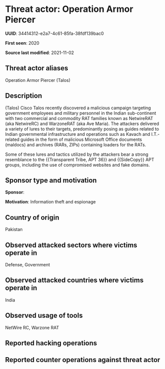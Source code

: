 # Threat actor: Operation Armor Piercer

**UUID**: 34414312-e2a7-4c61-85fa-38fdf139bac0

**First seen**: 2020

**Source last modified**: 2021-11-02

## Threat actor aliases

Operation Armor Piercer (Talos)

## Description

(Talos) Cisco Talos recently discovered a malicious campaign targeting government employees and military personnel in the Indian sub-continent with two commercial and commodity RAT families known as NetwireRAT (aka NetwireRC) and WarzoneRAT (aka Ave Maria). The attackers delivered a variety of lures to their targets, predominantly posing as guides related to Indian governmental infrastructure and operations such as Kavach and I.T.-related guides in the form of malicious Microsoft Office documents (maldocs) and archives (RARs, ZIPs) containing loaders for the RATs.

Some of these lures and tactics utilized by the attackers bear a strong resemblance to the {{Transparent Tribe, APT 36}} and {{SideCopy}} APT groups, including the use of compromised websites and fake domains.

## Sponsor type and motivation

**Sponsor**: 

**Motivation**: Information theft and espionage


## Country of origin

Pakistan

## Observed attacked sectors where victims operate in

Defense, Government

## Observed attacked countries where victims operate in

India

## Observed usage of tools

NetWire RC, Warzone RAT

## Reported hacking operations



## Reported counter operations against threat actor





